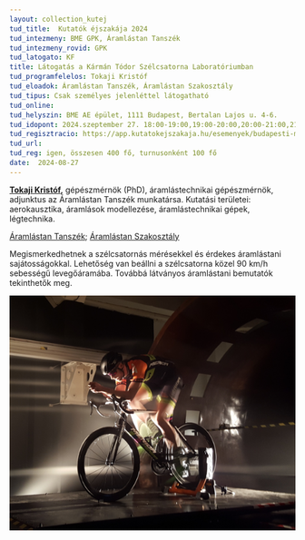 ```yaml
---
layout: collection_kutej
tud_title:  Kutatók éjszakája 2024
tud_intezmeny: BME GPK, Áramlástan Tanszék
tud_intezmeny_rovid: GPK
tud_latogato: KF
title: Látogatás a Kármán Tódor Szélcsatorna Laboratóriumban
tud_programfelelos: Tokaji Kristóf
tud_eloadok: Áramlástan Tanszék, Áramlástan Szakosztály
tud_tipus: Csak személyes jelenléttel látogatható
tud_online: 
tud_helyszin: BME AE épület, 1111 Budapest, Bertalan Lajos u. 4-6.
tud_idopont: 2024.szeptember 27. 18:00-19:00,19:00-20:00,20:00-21:00,21:00-22:00
tud_regisztracio: https://app.kutatokejszakaja.hu/esemenyek/budapesti-muszaki-es-gazdasagtudomanyi-egyetem-bme/latogatas-a-karman-todor-szelcsatorna-laboratoriumban-1
tud_url: 
tud_reg: igen, összesen 400 fő, turnusonként 100 fő
date:  2024-08-27
---
```



**[Tokaji Kristóf](https://www.ara.bme.hu/munkatarsak/552),** gépészmérnök (PhD), áramlástechnikai gépészmérnök, adjunktus az Áramlástan Tanszék munkatársa. Kutatási területei: aerokausztika, áramlások modellezése, áramlástechnikai gépek, légtechnika. 

[Áramlástan Tanszék](https://www.ara.bme.hu/); 
[Áramlástan Szakosztály](https://www.facebook.com/aramlastanszakosztaly)


Megismerkedhetnek a szélcsatornás mérésekkel és érdekes áramlástani sajátosságokkal. Lehetőség van beállni a szélcsatorna közel 90 km/h sebességű levegőáramába. Továbbá látványos áramlástani bemutatók tekinthetők meg.

![Látogatás a Kármán Tódor Szélcsatorna Laboratóriumban](../2024/images/latogatas-a-karman-todor-szelcsatorna-laboratoriumban.jpg)
